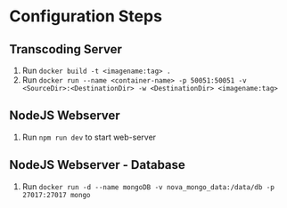 # Configuration Steps

## Transcoding Server

1. Run `docker build -t <imagename:tag> .`
2. Run `docker run --name <container-name> -p 50051:50051 -v <SourceDir>:<DestinationDir> -w <DestinationDir> <imagename:tag>`

## NodeJS Webserver

1. Run `npm run dev` to start web-server

## NodeJS Webserver - Database

1. Run `docker run -d --name mongoDB -v nova_mongo_data:/data/db -p 27017:27017 mongo`